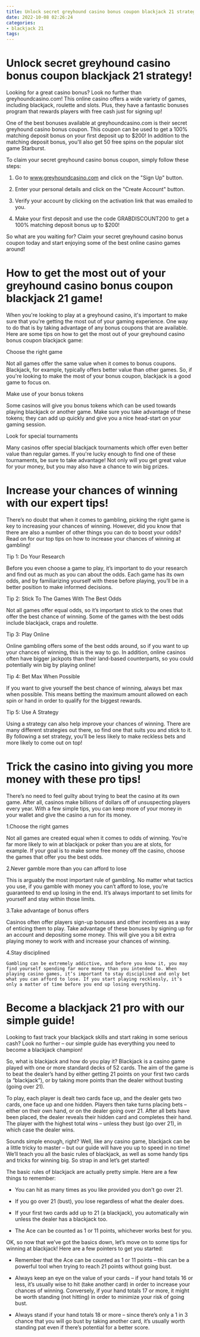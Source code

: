 ```yaml
---
title: Unlock secret greyhound casino bonus coupon blackjack 21 strategy!
date: 2022-10-08 02:26:24
categories:
- blackjack 21
tags:
---
```



#  Unlock secret greyhound casino bonus coupon blackjack 21 strategy!

Looking for a great casino bonus? Look no further than greyhoundcasino.com! This online casino offers a wide variety of games, including blackjack, roulette and slots. Plus, they have a fantastic bonuses program that rewards players with free cash just for signing up!

One of the best bonuses available at greyhoundcasino.com is their secret greyhound casino bonus coupon. This coupon can be used to get a 100% matching deposit bonus on your first deposit up to $200! In addition to the matching deposit bonus, you'll also get 50 free spins on the popular slot game Starburst.

To claim your secret greyhound casino bonus coupon, simply follow these steps:

1. Go to www.greyhoundcasino.com and click on the "Sign Up" button.

2. Enter your personal details and click on the "Create Account" button.

3. Verify your account by clicking on the activation link that was emailed to you.

4. Make your first deposit and use the code GRABDISCOUNT200 to get a 100% matching deposit bonus up to $200!


So what are you waiting for? Claim your secret greyhound casino bonus coupon today and start enjoying some of the best online casino games around!

#  How to get the most out of your greyhound casino bonus coupon blackjack 21 game!

When you're looking to play at a greyhound casino, it's important to make sure that you're getting the most out of your gaming experience. One way to do that is by taking advantage of any bonus coupons that are available. Here are some tips on how to get the most out of your greyhound casino bonus coupon blackjack game:

Choose the right game

Not all games offer the same value when it comes to bonus coupons. Blackjack, for example, typically offers better value than other games. So, if you're looking to make the most of your bonus coupon, blackjack is a good game to focus on.

Make use of your bonus tokens

Some casinos will give you bonus tokens which can be used towards playing blackjack or another game. Make sure you take advantage of these tokens; they can add up quickly and give you a nice head-start on your gaming session.

Look for special tournaments

Many casinos offer special blackjack tournaments which offer even better value than regular games. If you're lucky enough to find one of these tournaments, be sure to take advantage! Not only will you get great value for your money, but you may also have a chance to win big prizes.

#  Increase your chances of winning with our expert tips!

There’s no doubt that when it comes to gambling, picking the right game is key to increasing your chances of winning. However, did you know that there are also a number of other things you can do to boost your odds? Read on for our top tips on how to increase your chances of winning at gambling!

Tip 1: Do Your Research

Before you even choose a game to play, it’s important to do your research and find out as much as you can about the odds. Each game has its own odds, and by familiarizing yourself with these before playing, you’ll be in a better position to make informed decisions.

Tip 2: Stick To The Games With The Best Odds

Not all games offer equal odds, so it’s important to stick to the ones that offer the best chance of winning. Some of the games with the best odds include blackjack, craps and roulette.

Tip 3: Play Online

Online gambling offers some of the best odds around, so if you want to up your chances of winning, this is the way to go. In addition, online casinos often have bigger jackpots than their land-based counterparts, so you could potentially win big by playing online!

Tip 4: Bet Max When Possible

If you want to give yourself the best chance of winning, always bet max when possible. This means betting the maximum amount allowed on each spin or hand in order to qualify for the biggest rewards.

Tip 5: Use A Strategy

Using a strategy can also help improve your chances of winning. There are many different strategies out there, so find one that suits you and stick to it. By following a set strategy, you’ll be less likely to make reckless bets and more likely to come out on top!

#  Trick the casino into giving you more money with these pro tips! 

There’s no need to feel guilty about trying to beat the casino at its own game. After all, casinos make billions of dollars off of unsuspecting players every year. With a few simple tips, you can keep more of your money in your wallet and give the casino a run for its money.

1.Choose the right games

Not all games are created equal when it comes to odds of winning. You’re far more likely to win at blackjack or poker than you are at slots, for example. If your goal is to make some free money off the casino, choose the games that offer you the best odds.

2.Never gamble more than you can afford to lose

This is arguably the most important rule of gambling. No matter what tactics you use, if you gamble with money you can’t afford to lose, you’re guaranteed to end up losing in the end. It’s always important to set limits for yourself and stay within those limits.

3.Take advantage of bonus offers

Casinos often offer players sign-up bonuses and other incentives as a way of enticing them to play. Take advantage of these bonuses by signing up for an account and depositing some money. This will give you a bit extra playing money to work with and increase your chances of winning.

4.Stay disciplined

	Gambling can be extremely addictive, and before you know it, you may find yourself spending far more money than you intended to. When playing casino games, it’s important to stay disciplined and only bet what you can afford to lose. If you start playing recklessly, it’s only a matter of time before you end up losing everything.

#  Become a blackjack 21 pro with our simple guide!

Looking to fast track your blackjack skills and start raking in some serious cash? Look no further – our simple guide has everything you need to become a blackjack champion!

So, what is blackjack and how do you play it? Blackjack is a casino game played with one or more standard decks of 52 cards. The aim of the game is to beat the dealer’s hand by either getting 21 points on your first two cards (a “blackjack”), or by taking more points than the dealer without busting (going over 21).

To play, each player is dealt two cards face up, and the dealer gets two cards, one face up and one hidden. Players then take turns placing bets – either on their own hand, or on the dealer going over 21. After all bets have been placed, the dealer reveals their hidden card and completes their hand. The player with the highest total wins – unless they bust (go over 21), in which case the dealer wins.

Sounds simple enough, right? Well, like any casino game, blackjack can be a little tricky to master – but our guide will have you up to speed in no time! We’ll teach you all the basic rules of blackjack, as well as some handy tips and tricks for winning big. So strap in and let’s get started!

The basic rules of blackjack are actually pretty simple. Here are a few things to remember:

- You can hit as many times as you like provided you don't go over 21.

- If you go over 21 (bust), you lose regardless of what the dealer does.

- If your first two cards add up to 21 (a blackjack), you automatically win unless the dealer has a blackjack too.

- The Ace can be counted as 1 or 11 points, whichever works best for you.

OK, so now that we’ve got the basics down, let’s move on to some tips for winning at blackjack! Here are a few pointers to get you started:

- Remember that the Ace can be counted as 1 or 11 points – this can be a powerful tool when trying to reach 21 points without going bust.

- Always keep an eye on the value of your cards – if your hand totals 16 or less, it’s usually wise to hit (take another card) in order to increase your chances of winning. Conversely, if your hand totals 17 or more, it might be worth standing (not hitting) in order to minimize your risk of going bust.


- Always stand if your hand totals 18 or more – since there’s only a 1 in 3 chance that you will go bust by taking another card, it’s usually worth standing pat even if there’s potential for a better score.